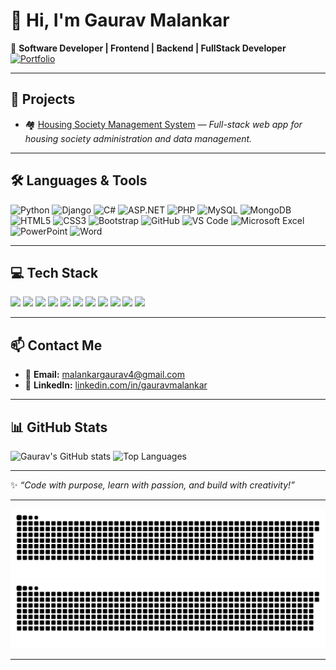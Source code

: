 

<!--
**GauravUmeshMalankar/GauravUmeshMalankar** is a ✨ _special_ ✨ repository because its `README.md` (this file) appears on your GitHub profile.

Here are some ideas to get you started:

- 🔭 I’m currently working on ...
- 🌱 I’m currently learning ...
- 👯 I’m looking to collaborate on ...
- 🤔 I’m looking for help with ...
- 💬 Ask me about ...
- 📫 How to reach me: ...
- 😄 Pronouns: ...
- ⚡ Fun fact: ...
-->



# 👋 Hi, I'm Gaurav Malankar  

🎯 **Software Developer | Frontend | Backend | FullStack Developer**  
[![Portfolio](https://img.shields.io/badge/🌐_Visit-Portfolio-blue?style=for-the-badge)](https://gauravumeshmalankar.github.io/Portfolio/)







---

## 📂 **Projects**
- 🏘️ [Housing Society Management System](https://github.com/GauravUmeshMalankar/HousingSocietyManagement) — *Full-stack web app for housing society administration and data management.*

---

## 🛠 **Languages & Tools**
![Python](https://img.shields.io/badge/Python-3776AB?logo=python&logoColor=white)
![Django](https://img.shields.io/badge/Django-092E20?logo=django&logoColor=white)
![C#](https://img.shields.io/badge/C%23-239120?logo=csharp&logoColor=white)
![ASP.NET](https://img.shields.io/badge/ASP.NET-512BD4?logo=.net&logoColor=white)
![PHP](https://img.shields.io/badge/PHP-777BB4?logo=php&logoColor=white)
![MySQL](https://img.shields.io/badge/MySQL-4479A1?logo=mysql&logoColor=white)
![MongoDB](https://img.shields.io/badge/MongoDB-47A248?logo=mongodb&logoColor=white)
![HTML5](https://img.shields.io/badge/HTML5-E34F26?logo=html5&logoColor=white)
![CSS3](https://img.shields.io/badge/CSS3-1572B6?logo=css3&logoColor=white)
![Bootstrap](https://img.shields.io/badge/Bootstrap-7952B3?logo=bootstrap&logoColor=white)
![GitHub](https://img.shields.io/badge/GitHub-181717?logo=github&logoColor=white)
![VS Code](https://img.shields.io/badge/VS%20Code-007ACC?logo=visual-studio-code&logoColor=white)
![Microsoft Excel](https://img.shields.io/badge/Excel-217346?logo=microsoft-excel&logoColor=white)
![PowerPoint](https://img.shields.io/badge/PowerPoint-B7472A?logo=microsoft-powerpoint&logoColor=white)
![Word](https://img.shields.io/badge/Word-2B579A?logo=microsoft-word&logoColor=white)


---

## 💻 **Tech Stack**
<p align="left">
  <img src="https://cdn.jsdelivr.net/gh/devicons/devicon/icons/python/python-original.svg" width="40"/>
  <img src="https://cdn.jsdelivr.net/gh/devicons/devicon/icons/django/django-plain.svg" width="40"/>
  <img src="https://cdn.jsdelivr.net/gh/devicons/devicon/icons/csharp/csharp-original.svg" width="40" />
  <img src="https://cdn.jsdelivr.net/gh/devicons/devicon/icons/dot-net/dot-net-original.svg" width="40" />
  <img src="https://cdn.jsdelivr.net/gh/devicons/devicon/icons/php/php-original.svg" width="40"/>
  <img src="https://cdn.jsdelivr.net/gh/devicons/devicon/icons/mysql/mysql-original.svg" width="40"/>
  <img src="https://cdn.jsdelivr.net/gh/devicons/devicon/icons/mongodb/mongodb-original.svg" width="40" />
  <img src="https://cdn.jsdelivr.net/gh/devicons/devicon/icons/html5/html5-original.svg" width="40"/>
  <img src="https://cdn.jsdelivr.net/gh/devicons/devicon/icons/css3/css3-original.svg" width="40"/>
  <img src="https://cdn.jsdelivr.net/gh/devicons/devicon/icons/bootstrap/bootstrap-original.svg" width="40"/>
  <img src="https://cdn.jsdelivr.net/gh/devicons/devicon/icons/github/github-original.svg" width="40"/>
</p>

---

## 📫 **Contact Me**
- 📧 **Email:** [malankargaurav4@gmail.com](mailto:malankargaurav4@gmail.com)  
- 💼 **LinkedIn:** [linkedin.com/in/gauravmalankar](https://www.linkedin.com/in/gaurav-malankar-b42775346/)  

---

## 📊 **GitHub Stats**
![Gaurav's GitHub stats](https://github-readme-stats.vercel.app/api?username=GauravUmeshMalankar&show_icons=true&theme=tokyonight)
![Top Languages](https://github-readme-stats.vercel.app/api/top-langs/?username=GauravUmeshMalankar&layout=compact&theme=tokyonight)

---
✨ *“Code with purpose, learn with passion, and build with creativity!”*  

---

![GitHub Snake Light](https://raw.githubusercontent.com/GauravUmeshMalankar/GauravUmeshMalankar/output/github-snake.svg#gh-light-mode-only)
![GitHub Snake Dark](https://raw.githubusercontent.com/GauravUmeshMalankar/GauravUmeshMalankar/output/github-snake-dark.svg#gh-dark-mode-only)

---




